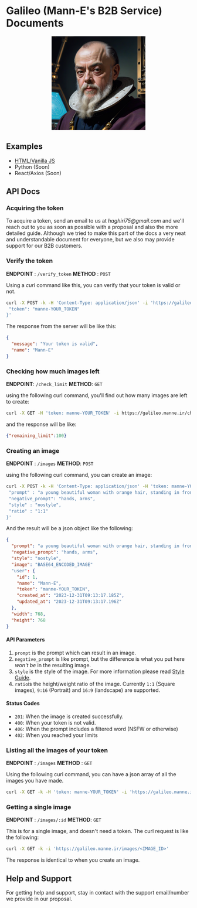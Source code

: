 # Galileo (Mann-E's B2B Service) Documents

<p align="center">
    <img src="galileo-pic.png" width=256 height=256 />
</p>

## Examples

* [HTML/Vanilla JS](./examples/html)
* Python (Soon)
* React/Axios (Soon)

## API Docs

### Acquiring the token

To acquire a token, send an email to us at _haghiri75@gmail.com_ and we'll reach out to you as soon as possible with a proposal and also the more detailed guide. Although we tried to make this part of the docs a very neat and understandable document for everyone, but we also may provide support for our B2B customers.

### Verify the token 

__ENDPOINT__ : `/verify_token`
__METHOD__ : `POST`

Using a _curl_ command like this, you can verify that your token is valid or not. 

```bash
curl -X POST -k -H 'Content-Type: application/json' -i 'https://galileo.manne.ir/verify_token' --data '{
 "token": "manne-YOUR_TOKEN"
}'
``` 

The response from the server will be like this:

```json
{
  "message": "Your token is valid",
  "name": "Mann-E"
}
```

### Checking how much images left

__ENDPOINT__: `/check_limit`
__METHOD__: `GET`

using the following curl command, you'll find out how many images are left to create:

```bash
curl -X GET -H 'token: manne-YOUR_TOKEN' -i https://galileo.manne.ir/check_limit
```

and the response will be like: 

```json
{"remaining_limit":100}
```

### Creating an image

__ENDPOINT__ : `/images`
__METHOD__: `POST`

using the following curl command, you can create an image:

```bash
curl -X POST -k -H 'Content-Type: application/json' -H 'token: manne-YOUR_TOKEN' -i 'https://galileo.manne.ir/images' --data '{
 "prompt" : "a young beautiful woman with orange hair, standing in front of a tree, analog photo",
 "negative_prompt": "hands, arms",
 "style" : "nostyle",
 "ratio" : "1:1"
}'
```

And the result will be a json object like the following:

```json
{
  "prompt": "a young beautiful woman with orange hair, standing in front of a tree, analog photo",
  "negative_prompt": "hands, arms",
  "style": "nostyle",
  "image": "BASE64_ENCODED_IMAGE"
  "user": {
    "id": 1,
    "name": "Mann-E",
    "token": "manne-YOUR_TOKEN",
    "created_at": "2023-12-31T09:13:17.185Z",
    "updated_at": "2023-12-31T09:13:17.196Z"
  },
  "width": 768,
  "height": 768
}
```

#### API Parameters

1. `prompt` is the prompt which can result in an image. 
2. `negative_prompt` is like prompt, but the difference is what you put here _won't be_ in the resulting image. 
3. `style` is the style of the image. For more information please read [Style Guide](./STYLES.md).
4. `ratio`is the height/weight ratio of the image. Currently `1:1` (Square images), `9:16` (Portrait) and `16:9` (landscape) are supported.

#### Status Codes

- `201`: When the image is created successfully.
- `400`: When your token is not valid.
- `406`: When the prompt includes a filtered word (NSFW or otherwise)
- `402`: When you reached your limits

### Listing all the images of your token

__ENDPOINT__ : `/images`
__METHOD__ : `GET`

Using the following curl command, you can have a json array of all the images you have made.

```bash
curl -X GET -k -H 'token: manne-YOUR_TOKEN' -i 'https://galileo.manne.ir/images'
```

### Getting a single image

__ENDPOINT__ : `/images/:id`
__METHOD__: `GET`

This is for a single image, and doesn't need a token. The curl request is like the following:

```bash
curl -X GET -k -i 'https://galileo.manne.ir/images/<IMAGE_ID>'
```

The response is identical to when you create an image.

## Help and Support

For getting help and support, stay in contact with the support email/number we provide in our proposal.
